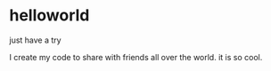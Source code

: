 # helloworld
just have a try 

I create my code to share with friends all over the world.
it is so cool.
